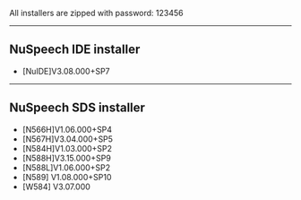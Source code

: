 All installers are zipped with password: 123456

-------------
NuSpeech IDE installer
-------------
- [NuIDE]V3.08.000+SP7

-------------
NuSpeech SDS installer
-------------
- [N566H]V1.06.000+SP4
- [N567H]V3.04.000+SP5
- [N584H]V1.03.000+SP2
- [N588H]V3.15.000+SP9
- [N588L]V1.06.000+SP2
- [N589] V1.08.000+SP10
- [W584] V3.07.000
